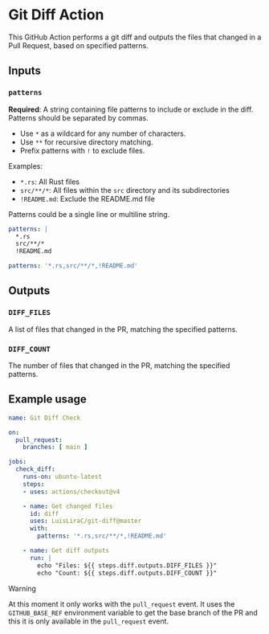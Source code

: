 
# Git Diff Action

This GitHub Action performs a git diff and outputs the files that changed in a Pull Request, based on specified patterns.

## Inputs

### `patterns`

**Required**: A string containing file patterns to include or exclude in the diff. Patterns should be separated by commas.

- Use `*` as a wildcard for any number of characters.
- Use `**` for recursive directory matching.
- Prefix patterns with `!` to exclude files.

Examples:
- `*.rs`: All Rust files
- `src/**/*`: All files within the `src` directory and its subdirectories
- `!README.md`: Exclude the README.md file

Patterns could be a single line or multiline string.
```yaml
patterns: |
  *.rs
  src/**/*
  !README.md
```
```yaml
patterns: '*.rs,src/**/*,!README.md'
```

## Outputs

### `DIFF_FILES`

A list of files that changed in the PR, matching the specified patterns.

### `DIFF_COUNT`

The number of files that changed in the PR, matching the specified patterns.

## Example usage

```yaml
name: Git Diff Check

on:
  pull_request:
    branches: [ main ]

jobs:
  check_diff:
    runs-on: ubuntu-latest
    steps:
    - uses: actions/checkout@v4

    - name: Get changed files
      id: diff
      uses: LuisLiraC/git-diff@master
      with:
        patterns: '*.rs,src/**/*,!README.md'

    - name: Get diff outputs
      run: |
        echo "Files: ${{ steps.diff.outputs.DIFF_FILES }}"
        echo "Count: ${{ steps.diff.outputs.DIFF_COUNT }}"
```

> [!WARNING]
> At this moment it only works with the `pull_request` event. It uses the `GITHUB_BASE_REF` environment variable to get the base branch of the PR and this it is only available in the `pull_request` event.
